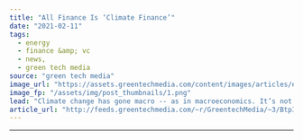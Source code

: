 ```yaml
---
title: "All Finance Is ‘Climate Finance’"
date: "2021-02-11"
tags: 
  - energy
  - finance &amp; vc
  - news,
  - green tech media
source: "green tech media"
image_url: "https://assets.greentechmedia.com/content/images/articles/earth-day-finance-vc.jpg"
image_fp: "/assets/img/post_thumbnails/1.png"
lead: "Climate change has gone macro -- as in macroeconomics. It’s not just an environmental, health and justice issue. It has become an economic imperative for financial analysts, finance ministers and the biggest asset managers in the world. For the secon ..."
article_url: "http://feeds.greentechmedia.com/~r/GreentechMedia/~3/BtpI8nKlB_0/all-finance-is-climate-finance"
---
```


---
